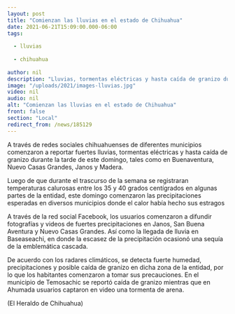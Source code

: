 ```yaml
---
layout: post
title: "Comienzan las lluvias en el estado de Chihuahua"
date: 2021-06-21T15:09:00.000-06:00
tags:
  
  - lluvias
  
  - chihuahua
  
author: nil
description: "Lluvias, tormentas eléctricas y hasta caída de granizo durante la tarde de este domingo"
image: "/uploads/2021/images-lluvias.jpg"
video: nil
audio: nil
alt: "Comienzan las lluvias en el estado de Chihuahua"
front: false
section: "Local"
redirect_from: /news/185129
---
```


A través de redes sociales chihuahuenses de diferentes municipios comenzaron a reportar fuertes lluvias, tormentas eléctricas y hasta caída de granizo durante la tarde de este domingo, tales como en Buenaventura, Nuevo Casas Grandes, Janos y Madera.

Luego de que durante el trascurso de la semana se registraran temperaturas calurosas entre los 35 y 40 grados centígrados en algunas partes de la entidad, este domingo comenzaron las precipitaciones esperadas en diversos municipios donde el calor había hecho sus estragos

A través de la red social Facebook, los usuarios comenzaron a difundir fotografías y videos de fuertes precipitaciones en Janos, San Buena Aventura y Nuevo Casas Grandes. Así como la llegada de lluvia en Baseaseachi, en donde la escasez de la precipitación ocasionó una sequía de la emblemática cascada.

De acuerdo con los radares climáticos, se detecta fuerte humedad, precipitaciones y posible caída de granizo en dicha zona de la entidad, por lo que los habitantes comenzaron a tomar sus precauciones. En el municipio de Temosachic se reportó caída de granizo mientras que en Ahumada usuarios captaron en video una tormenta de arena.

(El Heraldo de Chihuahua)